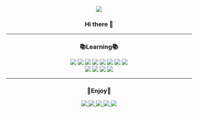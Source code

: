 <div align="center">
  <img src="https://capsule-render.vercel.app/api?type=cylinder&color=0:FFC0CB,100:FF6A89&height=100&section=header&text=yurryme&fontSize=50" />
</div>
<h3 align="center">Hi there 👋 </h3>
<hr>
<h3 align="center">📚Learning📚</h3>
<div align="center">
  <img src="https://img.shields.io/badge/Java-DF3A01?style=flat&logo=Java&logoColor=007396"/>
  <img src="https://img.shields.io/badge/Eclipse IDE-FF4000?style=flat&logo=Eclipse IDE&logoColor=2C2255"/>
  <img src="https://img.shields.io/badge/Visual Studio-FE642E?style=flat&logo=Visual Studio&logoColor=5C2D91"/>
  <img src="https://img.shields.io/badge/Android-FA8258?style=flat&logo=Android&logoColor=3DDC84"/>
  <img src="https://img.shields.io/badge/Linux-F79F81?style=flat&logo=Linux&logoColor=FCC624"/>
  <img src="https://img.shields.io/badge/Jupyter-F5BCA9?style=flat&logo=Jupyter&logoColor=F37626"/>
  <img src="https://img.shields.io/badge/Google Colab-F6D8CE?style=flat&logo=Google Colab&logoColor=F9AB00"/>
  <img src="https://img.shields.io/badge/HTML5-F8E6E0?style=flat&logo=HTML5&logoColor=E34F26"/></br>
  <img src="https://img.shields.io/badge/MySQL-FACC2E?style=flat&logo=MySQL&logoColor=4479A1"/>
  <img src="https://img.shields.io/badge/Apache Tomcat-F7D358?style=flat&logo=Apache Tomcat&logoColor=F8DC75"/>
  <img src="https://img.shields.io/badge/OpenGL-F5DA81?style=flat&logo=OpenGL&logoColor=5586A4"/>
  <img src="https://img.shields.io/badge/Firebase-F3E2A9?style=flat&logo=Firebase&logoColor=FFCA28"/>
</div>
<hr>
<h3 align="center">🎈Enjoy🎈</h3>
<div align="center">
  <a href="https://github.com/HeoYurim" target="_blank"><img src="https://img.shields.io/badge/GitHub-0080FF?style=flat&logo=GitHub&logoColor=181717"/>
  <a href="https://www.instagram.com/yurryme" target="_blank"><img src="https://img.shields.io/badge/Instagram-2E9AFE?style=flat&logo=Instagram&logoColor=E4405F"/>
  <img src="https://img.shields.io/badge/WEBTOON-58ACFA?style=flat&logo=WEBTOON&logoColor=00D564"/>
  <img src="https://img.shields.io/badge/YouTube-81BEF7?style=flat&logo=YouTube&logoColor=FF0000"/>
  <img src="https://img.shields.io/badge/Duolingo-A9D0F5?style=flat&logo=Duolingo&logoColor=58CC02"/>
</div>
